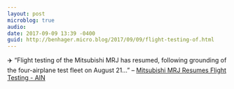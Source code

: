 ```yaml
---
layout: post
microblog: true
audio: 
date: 2017-09-09 13:39 -0400
guid: http://benhager.micro.blog/2017/09/09/flight-testing-of.html
---
```

✈️ “Flight testing of the Mitsubishi MRJ has resumed, following grounding of the four-airplane test fleet on August 21…” – [Mitsubishi MRJ Resumes Flight Testing - AIN](http://www.ainonline.com/aviation-news/air-transport/2017-09-08/mitsubishi-mrj-resumes-flight-testing)
